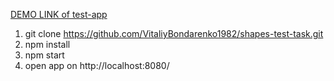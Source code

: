[DEMO LINK of test-app](https://vitaliybondarenko1982.github.io/shapes-test-task/)

1. git clone https://github.com/VitaliyBondarenko1982/shapes-test-task.git
2. npm install
3. npm start
4. open app on http://localhost:8080/
